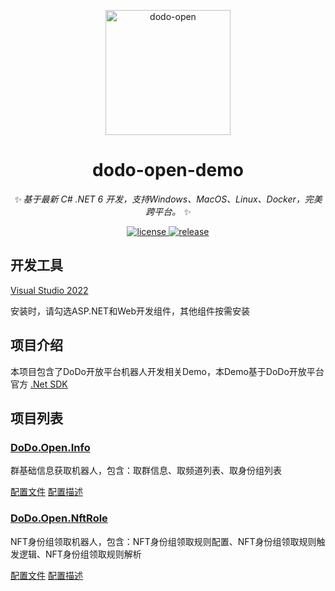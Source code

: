 
<p align="center">
  <a href="https://open.imdodo.com">
    <img src="https://open.imdodo.com/images/hero.png" width="200" height="200" alt="dodo-open">
  </a>
</p>

<div align="center">

  # dodo-open-demo

  _✨ 基于最新 C# .NET 6 开发，支持Windows、MacOS、Linux、Docker，完美跨平台。 ✨_

  <a href="https://github.com/Rhyheart/dodo-open-demo/blob/main/LICENSE">
    <img src="https://img.shields.io/github/license/Rhyheart/dodo-open-demo" alt="license">
  </a>
  <a href="https://github.com/Rhyheart/dodo-open-demo/releases">
    <img src="https://img.shields.io/github/v/release/Rhyheart/dodo-open-demo?color=blueviolet&include_prereleases"
      alt="release">
  </a>

</div>

## 开发工具

[Visual Studio 2022](https://visualstudio.microsoft.com/zh-hans/vs/)

安装时，请勾选ASP.NET和Web开发组件，其他组件按需安装

## 项目介绍

本项目包含了DoDo开放平台机器人开发相关Demo，本Demo基于DoDo开放平台官方 [.Net SDK](https://github.com/dodo-open/dodo-open-net)

## 项目列表

### [DoDo.Open.Info](https://github.com/Rhyheart/dodo-open-demo/tree/main/src/DoDo.Open.Info)

群基础信息获取机器人，包含：取群信息、取频道列表、取身份组列表

[配置文件](https://github.com/Rhyheart/dodo-open-demo/blob/main/src/DoDo.Open.Info/appsettings.json)
[配置描述](https://github.com/Rhyheart/dodo-open-demo/blob/main/src/DoDo.Open.Info/AppSetting.cs)

### [DoDo.Open.NftRole](https://github.com/Rhyheart/dodo-open-demo/tree/main/src/DoDo.Open.NftRole)

NFT身份组领取机器人，包含：NFT身份组领取规则配置、NFT身份组领取规则触发逻辑、NFT身份组领取规则解析

[配置文件](https://github.com/Rhyheart/dodo-open-demo/blob/main/src/DoDo.Open.NftRole/appsettings.json)
[配置描述](https://github.com/Rhyheart/dodo-open-demo/blob/main/src/DoDo.Open.NftRole/AppSetting.cs)
